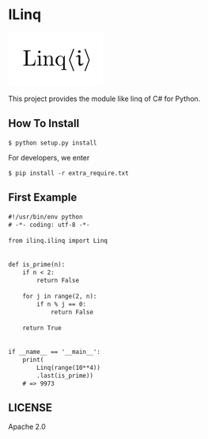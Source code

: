 ILinq
=======

![Symbol of ILinq](docs/images/symbol.png)

This project provides the module like linq of C# for Python.

## How To Install

```
$ python setup.py install
```

For developers, we enter

```
$ pip install -r extra_require.txt
```

## First Example

```
#!/usr/bin/env python
# -*- coding: utf-8 -*-

from ilinq.ilinq import Linq


def is_prime(n):
    if n < 2:
        return False

    for j in range(2, n):
        if n % j == 0:
            return False

    return True


if __name__ == '__main__':
    print(
        Linq(range(10**4))
        .last(is_prime))
    # => 9973
```

## LICENSE

Apache 2.0

